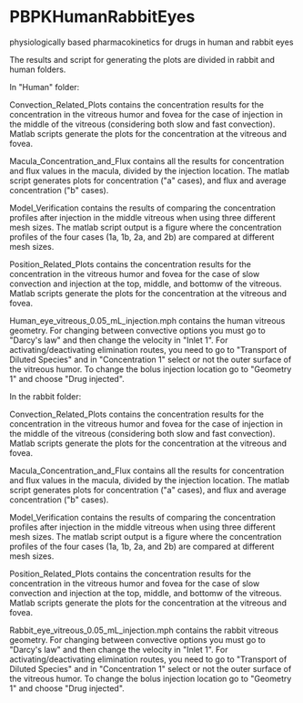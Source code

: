 # PBPKHumanRabbitEyes
physiologically based pharmacokinetics for drugs in human and rabbit eyes

The results and script for generating the plots are divided in rabbit and human folders.

In "Human" folder:

Convection_Related_Plots contains the concentration results for the concentration in the vitreous humor and fovea for the case of injection in the middle of the vitreous (considering both slow and fast convection). Matlab scripts generate the plots for the concentration at the vitreous and fovea.

Macula_Concentration_and_Flux contains all the results for concentration and flux values in the macula, divided by the injection location. The matlab script generates plots for concentration ("a" cases), and flux and average concentration ("b" cases).

Model_Verification contains the results of comparing the concentration profiles after injection in the middle vitreous when using three different mesh sizes. The matlab script output is a figure where the concentration profiles of the four cases (1a, 1b, 2a, and 2b) are compared at different mesh sizes.  

Position_Related_Plots contains the concentration results for the concentration in the vitreous humor and fovea for the case of slow convection and injection at the top, middle, and bottomw of the vitreous. Matlab scripts generate the plots for the concentration at the vitreous and fovea.

Human_eye_vitreous_0.05_mL_injection.mph contains the human vitreous geometry. For changing between convective options you must go to "Darcy's law" and then change the velocity in "Inlet 1". For activating/deactivating elimination routes, you need to go to "Transport of Diluted Species" and in "Concentration 1" select or not the outer surface of the vitreous humor. To change the bolus injection location go to "Geometry 1" and choose "Drug injected".

In the rabbit folder:

Convection_Related_Plots contains the concentration results for the concentration in the vitreous humor and fovea for the case of injection in the middle of the vitreous (considering both slow and fast convection). Matlab scripts generate the plots for the concentration at the vitreous and fovea.

Macula_Concentration_and_Flux contains all the results for concentration and flux values in the macula, divided by the injection location. The matlab script generates plots for concentration ("a" cases), and flux and average concentration ("b" cases).

Model_Verification contains the results of comparing the concentration profiles after injection in the middle vitreous when using three different mesh sizes. The matlab script output is a figure where the concentration profiles of the four cases (1a, 1b, 2a, and 2b) are compared at different mesh sizes.  

Position_Related_Plots contains the concentration results for the concentration in the vitreous humor and fovea for the case of slow convection and injection at the top, middle, and bottomw of the vitreous. Matlab scripts generate the plots for the concentration at the vitreous and fovea.

Rabbit_eye_vitreous_0.05_mL_injection.mph contains the rabbit vitreous geometry. For changing between convective options you must go to "Darcy's law" and then change the velocity in "Inlet 1". For activating/deactivating elimination routes, you need to go to "Transport of Diluted Species" and in "Concentration 1" select or not the outer surface of the vitreous humor. To change the bolus injection location go to "Geometry 1" and choose "Drug injected".
